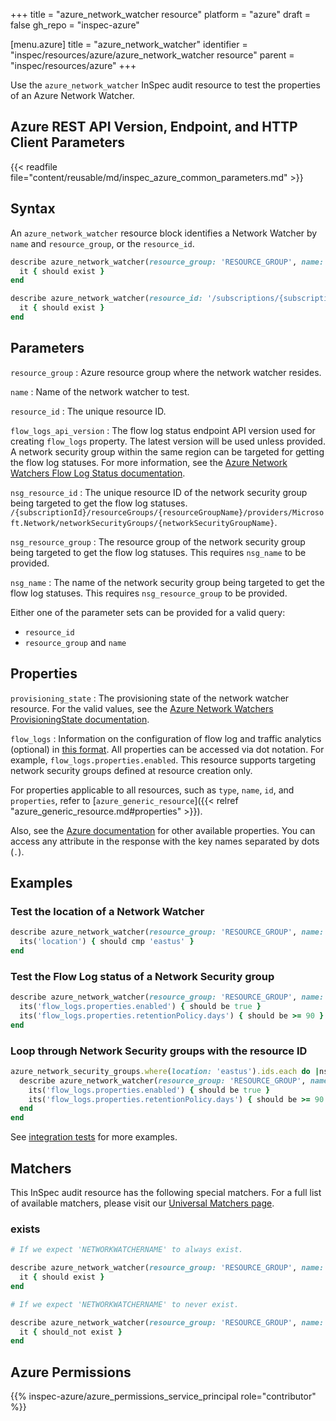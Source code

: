 +++
title = "azure_network_watcher resource"
platform = "azure"
draft = false
gh_repo = "inspec-azure"

[menu.azure]
title = "azure_network_watcher"
identifier = "inspec/resources/azure/azure_network_watcher resource"
parent = "inspec/resources/azure"
+++

Use the `azure_network_watcher` InSpec audit resource to test the properties of an Azure Network Watcher.

## Azure REST API Version, Endpoint, and HTTP Client Parameters

{{< readfile file="content/reusable/md/inspec_azure_common_parameters.md" >}}

## Syntax

An `azure_network_watcher` resource block identifies a Network Watcher by `name` and `resource_group`, or the `resource_id`.

```ruby
describe azure_network_watcher(resource_group: 'RESOURCE_GROUP', name: 'NETWORK_WATCHER_NAME') do
  it { should exist }
end
```

```ruby
describe azure_network_watcher(resource_id: '/subscriptions/{subscriptionId}/resourceGroups/{resourceGroupName}/providers/Microsoft.Network/networkWatchers/{networkWatcherName}') do
  it { should exist }
end
```

## Parameters

`resource_group`
: Azure resource group where the network watcher resides.

`name`
: Name of the network watcher to test.

`resource_id`
: The unique resource ID.

`flow_logs_api_version`
: The flow log status endpoint API version used for creating `flow_logs` property. The latest version will be used unless provided. A network security group within the same region can be targeted for getting the flow log statuses. For more information, see the [Azure Network Watchers Flow Log Status documentation](https://docs.microsoft.com/en-us/rest/api/network-watcher/networkwatchers/getflowlogstatus).

`nsg_resource_id`
: The unique resource ID of the network security group being targeted to get the flow log statuses. `/{subscriptionId}/resourceGroups/{resourceGroupName}/providers/Microsoft.Network/networkSecurityGroups/{networkSecurityGroupName}`.

`nsg_resource_group`
: The resource group of the network security group being targeted to get the flow log statuses. This requires `nsg_name` to be provided.

`nsg_name`
: The name of the network security group being targeted to get the flow log statuses. This requires `nsg_resource_group` to be provided.

Either one of the parameter sets can be provided for a valid query:

- `resource_id`
- `resource_group` and `name`

## Properties

`provisioning_state`
: The provisioning state of the network watcher resource. For the valid values, see the [Azure Network Watchers ProvisioningState documentation](https://docs.microsoft.com/en-us/rest/api/network-watcher/networkwatchers/get#provisioningstate).

`flow_logs`
: Information on the configuration of flow log and traffic analytics (optional) in [this format](https://docs.microsoft.com/en-us/rest/api/network-watcher/networkwatchers/getflowlogstatus#flowloginformation). All properties can be accessed via dot notation. For example, `flow_logs.properties.enabled`. This resource supports targeting network security groups defined at resource creation only.

For properties applicable to all resources, such as `type`, `name`, `id`, and `properties`, refer to [`azure_generic_resource`]({{< relref "azure_generic_resource.md#properties" >}}).

Also, see the [Azure documentation](https://docs.microsoft.com/en-us/rest/api/network-watcher/networkwatchers/get#networkwatcher) for other available properties. You can access any attribute in the response with the key names separated by dots (`.`).

## Examples

### Test the location of a Network Watcher

```ruby
describe azure_network_watcher(resource_group: 'RESOURCE_GROUP', name: 'NETWORK_WATCHER_NAME') do
  its('location') { should cmp 'eastus' }
end
```

### Test the Flow Log status of a Network Security group

```ruby
describe azure_network_watcher(resource_group: 'RESOURCE_GROUP', name: 'NETWORK_WATCHER_NAME', nsg_resource_group: 'NSG_RESOURCE_GROUP', nsg_name: 'nsg_eastus') do
  its('flow_logs.properties.enabled') { should be true }
  its('flow_logs.properties.retentionPolicy.days') { should be >= 90 }
end
```

### Loop through Network Security groups with the resource ID

```ruby
azure_network_security_groups.where(location: 'eastus').ids.each do |nsg_id|
  describe azure_network_watcher(resource_group: 'RESOURCE_GROUP', name: 'NETWORK_WATCHER_NAME', nsg_resource_id: nsg_id) do
    its('flow_logs.properties.enabled') { should be true }
    its('flow_logs.properties.retentionPolicy.days') { should be >= 90 }
  end
end
```

See [integration tests](https://github.com/inspec/inspec-azure/blob/main/test/integration/verify/controls/azure_network_watcher.rb) for more examples.

## Matchers

This InSpec audit resource has the following special matchers. For a full list of available matchers, please visit our [Universal Matchers page](https://docs.chef.io/inspec/matchers/).

### exists

```ruby
# If we expect 'NETWORKWATCHERNAME' to always exist.

describe azure_network_watcher(resource_group: 'RESOURCE_GROUP', name: 'NETWORK_WATCHER_NAME') do
  it { should exist }
end

# If we expect 'NETWORKWATCHERNAME' to never exist.

describe azure_network_watcher(resource_group: 'RESOURCE_GROUP', name: 'NETWORK_WATCHER_NAME') do
  it { should_not exist }
end
```

## Azure Permissions

{{% inspec-azure/azure_permissions_service_principal role="contributor" %}}
